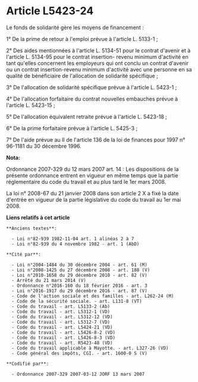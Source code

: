 # Article L5423-24

Le fonds de solidarité gère les moyens de financement :

1° De la prime de retour à l'emploi prévue à l'article L. 5133-1 ;

2° Des aides mentionnées à l'article L. 5134-51 pour le contrat d'avenir et à l'article L. 5134-95 pour le contrat insertion-
revenu minimum d'activité en tant qu'elles concernent les employeurs qui ont conclu un contrat d'avenir ou un contrat
insertion-revenu minimum d'activité avec une personne en sa qualité de bénéficiaire de l'allocation de solidarité
spécifique ;

3° De l'allocation de solidarité spécifique prévue à l'article L. 5423-1 ;

4° De l'allocation forfaitaire du contrat nouvelles embauches prévue à l'article L. 5423-15 ;

5° De l'allocation équivalent retraite prévue à l'article L. 5423-18 ;

6° De la prime forfaitaire prévue à l'article L. 5425-3 ;

7° De l'aide prévue au II de l'article 136 de la loi de finances pour 1997 n° 96-1181 du 30 décembre 1996.

**Nota:**

Ordonnance 2007-329 du 12 mars 2007 art. 14 : Les dispositions de la présente ordonnance entrent en vigueur en même temps que
la partie réglementaire du code du travail et au plus tard le 1er mars 2008. 

La loi n° 2008-67 du 21 janvier 2008 dans son article 2 X a fixé la date d'entrée en vigueur de la partie législative du code
du travail au 1er mai 2008.

**Liens relatifs à cet article**

	**Anciens textes**:

	  - Loi n°82-939 1982-11-04 art. 1 alinéas 2 à 7
	  - Loi n°82-939 du 4 novembre 1982 - art. 1 (AbD)

	**Cité par**:

	  - Loi n°2004-1484 du 30 décembre 2004 - art. 61 (M)
	  - Loi n°2008-1425 du 27 décembre 2008 - art. 188 (V)
	  - Loi n°2010-1658 du 29 décembre 2010 - art. 82 (V)
	  - Arrêté du 21 mars 2014 (V)
	  - Ordonnance n°2016-160 du 18 février 2016 - art. 3
	  - Loi n°2016-1917 du 29 décembre 2016 - art. 87 (V)
	  - Code de l'action sociale et des familles - art. L262-24 (M)
	  - Code de la sécurité sociale. - art. L131-8 (VT)
	  - Code du travail - art. L5133-2 (Ab)
	  - Code du travail - art. L5312-1 (VD)
	  - Code du travail - art. L5312-12 (VD)
	  - Code du travail - art. L5312-7 (VD)
	  - Code du travail - art. L5424-21 (VD)
	  - Code du travail - art. L5426-8-2 (VD)
	  - Code du travail - art. L5426-8-3 (VD)
	  - Code du travail - art. R5423-48 (VD)
	  - Code du travail applicable à Mayotte. - art. L327-26 (VD)
	  - Code général des impôts, CGI. - art. 1600-0 S (V)

	**Codifié par**:

	  - Ordonnance 2007-329 2007-03-12 JORF 13 mars 2007
